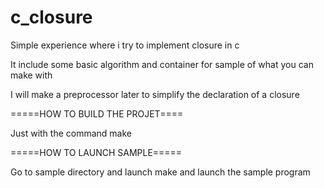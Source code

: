 c_closure
=========

Simple experience where i try to implement closure in c

It include some basic algorithm and container for sample of what you can make with

I will make a preprocessor later to simplify the declaration of a closure

=====HOW TO BUILD THE PROJET====

Just with the command make

=====HOW TO LAUNCH SAMPLE=====

Go to sample directory and launch make and launch the sample program